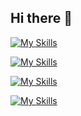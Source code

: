 ## Hi there 👋
[![My Skills](https://skillicons.dev/icons?i=c,cpp,cmake)](https://skillicons.dev)

[![My Skills](https://skillicons.dev/icons?i=js,html,css,nextjs,nodejs,tailwind)](https://skillicons.dev)

[![My Skills](https://skillicons.dev/icons?i=python,pytorch)](https://skillicons.dev)


[![My Skills](https://skillicons.dev/icons?i=bash,docker,git,github,linux,notion,powershell,vscode,windows)](https://skillicons.dev)
<!-- 
[![My Skills](https://skillicons.dev/icons?i=js,html,css,bash,c,cpp,cmake,docker,git,github,linux,nextjs,nodejs,,notion,powershell,python,pytorch,tailwind,vscode,windows)](https://skillicons.dev)


**burlibu/burlibu** is a ✨ _special_ ✨ repository because its `README.md` (this file) appears on your GitHub profile.

Here are some ideas to get you started:

- 🔭 I’m currently working on ...
- 🌱 I’m currently learning ...
- 👯 I’m looking to collaborate on ...
- 🤔 I’m looking for help with ...
- 💬 Ask me about ...
- 📫 How to reach me: ...
- 😄 Pronouns: ...
- ⚡ Fun fact: ...
-->
